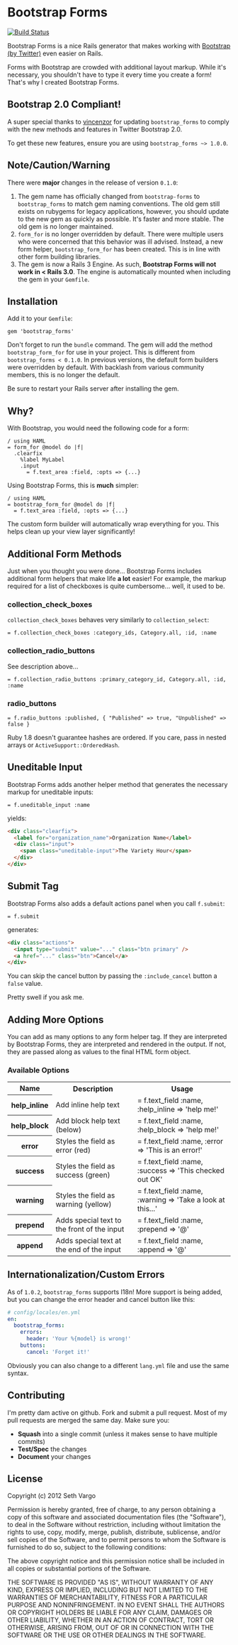 Bootstrap Forms
===============
[![Build Status](https://secure.travis-ci.org/sethvargo/bootstrap_forms.png?branch=master)](http://travis-ci.org/sethvargo/bootstrap_forms)

Bootstrap Forms is a nice Rails generator that makes working with [Bootstrap (by Twitter)](http://twitter.github.com/bootstrap) even easier on Rails. 

Forms with Bootstrap are crowded with additional layout markup. While it's necessary, you shouldn't have to type it every time you create a form! That's why I created Bootstrap Forms.

Bootstrap 2.0 Compliant!
------------------------
A super special thanks to [vincenzor](https://github.com/vincenzor) for updating `bootstrap_forms` to comply with the new methods and features in Twitter Bootstrap 2.0. 

To get these new features, ensure you are using `bootstrap_forms ~> 1.0.0`.

Note/Caution/Warning
--------------------
There were **major** changes in the release of version `0.1.0`:

 1. The gem name has officially changed from `bootstrap-forms` to `bootstrap_forms` to match gem naming conventions. The old gem still exists on rubygems for legacy applications, however, you should update to the new gem as quickly as possible. It's faster and more stable. The old gem is no longer maintained.
 2. `form_for` is no longer overridden by default. There were multiple users who were concerned that this behavior was ill advised. Instead, a new form helper, `bootstrap_form_for` has been created. This is in line with other form building libraries.
 3. The gem is now a Rails 3 Engine. As such, **Bootstrap Forms will not work in < Rails 3.0**. The engine is automatically mounted when including the gem in your `Gemfile`.

Installation
------------
Add it to your `Gemfile`:

    gem 'bootstrap_forms'

Don't forget to run the `bundle` command. The gem will add the method `bootstrap_form_for` for use in your project. This is different from `bootstrap_forms < 0.1.0`. In previous versions, the default form builders were overridden by default. With backlash from various community members, this is no longer the default.

Be sure to restart your Rails server after installing the gem.

Why?
----
With Bootstrap, you would need the following code for a form:

```haml
/ using HAML
= form_for @model do |f|
  .clearfix
    %label MyLabel
    .input
      = f.text_area :field, :opts => {...}
```

Using Bootstrap Forms, this is **much** simpler:

```haml
/ using HAML
= bootstrap_form_for @model do |f|
  = f.text_area :field, :opts => {...}
```

The custom form builder will automatically wrap everything for you. This helps clean up your view layer significantly!

Additional Form Methods
-----------------------
Just when you thought you were done... Bootstrap Forms includes additional form helpers that make life **a lot** easier! For example, the markup required for a list of checkboxes is quite cumbersome... well, it used to be.

### collection_check_boxes
`collection_check_boxes` behaves very similarly to `collection_select`:

```haml
= f.collection_check_boxes :category_ids, Category.all, :id, :name
```

### collection_radio_buttons
See description above...

```haml
= f.collection_radio_buttons :primary_category_id, Category.all, :id, :name
```

### radio_buttons

```haml
= f.radio_buttons :published, { "Published" => true, "Unpublished" => false }
```

Ruby 1.8 doesn't guarantee hashes are ordered. If you care, pass in nested arrays or `ActiveSupport::OrderedHash`.

Uneditable Input
----------------
Bootstrap Forms adds another helper method that generates the necessary markup for uneditable inputs:

```haml
= f.uneditable_input :name
```

yields:

```html
<div class="clearfix">
  <label for="organization_name">Organization Name</label>
  <div class="input">
    <span class="uneditable-input">The Variety Hour</span>
  </div>
</div>
```

Submit Tag
----------
Bootstrap Forms also adds a default actions panel when you call `f.submit`:

```haml
= f.submit
```
    
generates:

```html
<div class="actions">
  <input type="submit" value="..." class="btn primary" />
  <a href="..." class="btn">Cancel</a>
</div>
```

You can skip the cancel button by passing the `:include_cancel` button a `false` value.

Pretty swell if you ask me.

Adding More Options
-------------------
You can add as many options to any form helper tag. If they are interpreted by Bootstrap Forms, they are interpreted and rendered in the output. If not, they are passed along as values to the final HTML form object.

### Available Options

<table>
  <tr>
    <th>Name</th>
    <th>Description</th>
    <th>Usage</th>
  </tr>
  <tr>
    <th>help_inline</th>
    <td>Add inline help text</td>
    <td>= f.text_field :name, :help_inline => 'help me!'</td>
  </tr>
  <tr>
    <th>help_block</th>
    <td>Add block help text (below)</td>
    <td>= f.text_field :name, :help_block => 'help me!'</td>
  </tr>
  <tr>
    <th>error</th>
    <td>Styles the field as error (red)</td>
    <td>= f.text_field :name, :error => 'This is an error!'</td>
  </tr>
  <tr>
    <th>success</th>
    <td>Styles the field as success (green)</td>
    <td>= f.text_field :name, :success => 'This checked out OK'</td>
  </tr>
  <tr>
    <th>warning</th>
    <td>Styles the field as warning (yellow)</td>
    <td>= f.text_field :name, :warning => 'Take a look at this...'</td>
  </tr>
  <tr>
    <th>prepend</th>
    <td>Adds special text to the front of the input</td>
    <td>= f.text_field :name, :prepend => '@'</td>
  </tr>
  <tr>
    <th>append</th>
    <td>Adds special text at the end of the input</td>
    <td>= f.text_field :name, :append => '@'</td>
  </tr>
</table>

Internationalization/Custom Errors
----------------------------------
As of `1.0.2`, `bootstrap_forms` supports I18n! More support is being added, but you can change the error header and cancel button like this:

```yaml
# config/locales/en.yml
en:
  bootstrap_forms:
    errors:
      header: 'Your %{model} is wrong!'
    buttons:
      cancel: 'Forget it!'
```

Obviously you can also change to a different `lang.yml` file and use the same syntax.

Contributing
------------
I'm pretty dam active on github. Fork and submit a pull request. Most of my pull requests are merged the same day. Make sure you:

 - **Squash** into a single commit (unless it makes sense to have multiple commits)
 - **Test/Spec** the changes
 - **Document** your changes

License
-------
Copyright (c) 2012 Seth Vargo

Permission is hereby granted, free of charge, to any person obtaining a copy of this software and associated documentation files (the "Software"), to deal in the Software without restriction, including without limitation the rights to use, copy, modify, merge, publish, distribute, sublicense, and/or sell copies of the Software, and to permit persons to whom the Software is furnished to do so, subject to the following conditions:

The above copyright notice and this permission notice shall be included in all copies or substantial portions of the Software.

THE SOFTWARE IS PROVIDED "AS IS", WITHOUT WARRANTY OF ANY KIND, EXPRESS OR IMPLIED, INCLUDING BUT NOT LIMITED TO THE WARRANTIES OF MERCHANTABILITY, FITNESS FOR A PARTICULAR PURPOSE AND NONINFRINGEMENT. IN NO EVENT SHALL THE AUTHORS OR COPYRIGHT HOLDERS BE LIABLE FOR ANY CLAIM, DAMAGES OR OTHER LIABILITY, WHETHER IN AN ACTION OF CONTRACT, TORT OR OTHERWISE, ARISING FROM, OUT OF OR IN CONNECTION WITH THE SOFTWARE OR THE USE OR OTHER DEALINGS IN THE SOFTWARE.
